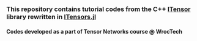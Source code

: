 ### This repository contains tutorial codes from the C++ [ITensor](https://github.com/ITensor/ITensor) library rewritten in [ITensors.jl](https://github.com/ITensor/ITensors.jl)
#### Codes developed as a part of Tensor Networks course @ WrocTech
